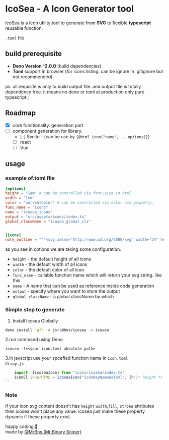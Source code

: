 # IcoSea - A Icon Generator tool

IcoSea is a Icon utility tool to generate from **SVG** to flexible **typescript** reusable function.

`.toml` file

## build prerequisite

- **Deno Version ^2.0.0** (build dependencies)
- **Toml** support in browser (for icons listing. can be ignore in .gitignore but not recommended)

ps: all requisite is only to build output file. and output file is totally dependency free. it means no deno or toml at production only pure typescript.;

## Roadmap

- [x] core functionality. generation part
- [ ] component generation for library.
  - [-] Svelte - (can be use by `{@html icon("name", ...options)}`)
  - [ ] react
  - [ ] Vue

## usage

### example of.toml file

```toml
[options]
height = "1em" # can be controlled via font-size in html
width = "1em"
color = "currentColor" # can be controlled via color css property.
func_name = "icons"
name = "icosea_icons"
output = "src/assets/icons/index.ts"
global_className = "icosea_global_cls"


[icons]
note_outline = """<svg xmlns="http://www.w3.org/2000/svg" width="24" height="24" viewBox="0 0 24 24"><g fill="none" stroke="currentColor" stroke-linecap="round" stroke-linejoin="round" stroke-width="1.5"><path d="M16.5 4H8a4 4 0 0 0-4 4v8.5a4 4 0 0 0 4 4h6.843a4 4 0 0 0 2.829-1.172l1.656-1.656a4 4 0 0 0 1.172-2.829V8a4 4 0 0 0-4-4"/><path d="M20.5 14H17a3 3 0 0 0-3 3v3.5M8 8h7.5M8 12h5"/></g></svg>"""
```

as you see in options we are taking some configuration.

- `height` - the default height of all icons
- `width` - the default width of all icons
- `color` - the default color of all icon
- `func_name` - callable function name which will return your svg string. like
  this
- `name` - A name that can be used as reference inside code generation
- `output` - specify where you want to store the output
- `global_className` - a global className by which

### Simple step to generate

1. Install Icosea Globally

```sh
deno install -gfr -A jsr:@bns/icosea -n icosea
```

2.run command using Deno

```shell
icosea -f=<your icon.toml absolute path>
```

3.In javscript use your spcefied function name in `icon.toml` <br> in `any.js`

```js
    import  {icoseaIcon} from "icons/icosea/index.ts"
    iconEl.innerHTML = icoseaIcon("iconKeyNameAsToml", {h:/* height */: 20, w/* width */: "20px", c/* color */:"#fff", cls/* individual className */: "note_outline"})
``
```

### Note

if your icon svg content doesn't has `height` `width`,`fill`, `stroke` attributes then icosea won't place
any value. icosea just make these property dynamic if these property exist.

happy coding.🤞 <br>
made by [@MrBns (Mr Binary Sniper)](https://mrbns.dev)

